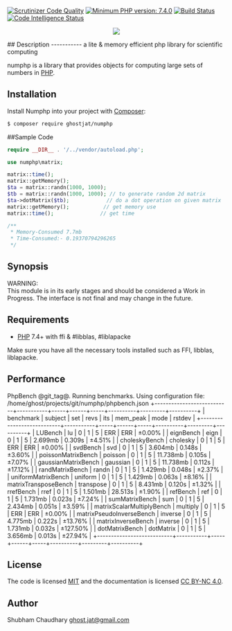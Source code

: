 [![Scrutinizer Code Quality](https://scrutinizer-ci.com/g/ghostjat/numphp/badges/quality-score.png?b=main)](https://scrutinizer-ci.com/g/ghostjat/numphp/?branch=main)
[![Minimum PHP version: 7.4.0](https://img.shields.io/badge/php-7.4.0%2B-blue.svg)](https://php.net)
[![Build Status](https://scrutinizer-ci.com/g/ghostjat/numphp/badges/build.png?b=main)](https://scrutinizer-ci.com/g/ghostjat/numphp/build-status/main)
[![Code Intelligence Status](https://scrutinizer-ci.com/g/ghostjat/numphp/badges/code-intelligence.svg?b=main)](https://scrutinizer-ci.com/code-intelligence)

<p align="center">
  <img src="https://github.com/ghostjat/numphp/blob/main/numphp.png">
</p>
## Description
   -----------
a lite &amp; memory efficient  php library for scientific computing

numphp is a library that provides objects for computing large sets of numbers in [PHP](https://php.net).

## Installation
Install Numphp into your project with [Composer](https://getcomposer.org/):
```sh
$ composer require ghostjat/numphp
```
##Sample Code
```php
require __DIR__ . '/../vendor/autoload.php';

use numphp\matrix;

matrix::time();
matrix::getMemory();
$ta = matrix::randn(1000, 1000);    
$tb = matrix::randn(1000, 1000); // to generate random 2d matrix
$ta->dotMatrix($tb);            // do a dot operation on given matrix
matrix::getMemory();           // get memory use
matrix::time();               // get time

/**
 * Memory-Consumed 7.7mb
 * Time-Consumed:- 0.19370794296265
 */
```
Synopsis
--------
WARNING:  
This module is in its early stages and should be considered a Work in Progress.
The interface is not final and may change in the future. 

Requirements
------------
- [PHP](https://php.net) 7.4+ with ffi & #libblas, #liblapacke   

Make sure you have all the necessary tools installed such as FFI, libblas, liblapacke.

Performance
-----------
PhpBench @git_tag@. Running benchmarks.
Using configuration file: /home/ghost/projects/git/numphp/phpbench.json
+---------------------------+-----------+-----+------+-----+----------+---------+----------+
| benchmark                 | subject   | set | revs | its | mem_peak | mode    | rstdev   |
+---------------------------+-----------+-----+------+-----+----------+---------+----------+
| LUBench                   | lu        | 0   | 1    | 5   | ERR      | ERR     | ±0.00%   |
| eignBench                 | eign      | 0   | 1    | 5   | 2.699mb  | 0.309s  | ±4.51%   |
| choleskyBench             | cholesky  | 0   | 1    | 5   | ERR      | ERR     | ±0.00%   |
| svdBench                  | svd       | 0   | 1    | 5   | 3.604mb  | 0.148s  | ±3.60%   |
| poissonMatrixBench        | poisson   | 0   | 1    | 5   | 11.738mb | 0.105s  | ±7.07%   |
| gaussianMatrixBench       | gaussian  | 0   | 1    | 5   | 11.738mb | 0.112s  | ±17.12%  |
| randMatrixBench           | randn     | 0   | 1    | 5   | 1.429mb  | 0.048s  | ±2.37%   |
| uniformMatrixBench        | uniform   | 0   | 1    | 5   | 1.429mb  | 0.063s  | ±8.16%   |
| matrixTransposeBench      | transpose | 0   | 1    | 5   | 8.431mb  | 0.120s  | ±1.32%   |
| rrefBench                 | rref      | 0   | 1    | 5   | 1.501mb  | 28.513s | ±1.90%   |
| refBench                  | ref       | 0   | 1    | 5   | 1.731mb  | 0.023s  | ±7.24%   |
| sumMatrixBench            | sum       | 0   | 1    | 5   | 2.434mb  | 0.051s  | ±3.59%   |
| matrixScalarMultiplyBench | multiply  | 0   | 1    | 5   | ERR      | ERR     | ±0.00%   |
| matrixPseudoInverseBench  | inverse   | 0   | 1    | 5   | 4.775mb  | 0.222s  | ±13.76%  |
| matrixInverseBench        | inverse   | 0   | 1    | 5   | 1.731mb  | 0.032s  | ±127.50% |
| dotMatrixBench            | dotMatrix | 0   | 1    | 5   | 3.656mb  | 0.013s  | ±27.94%  |
+---------------------------+-----------+-----+------+-----+----------+---------+----------+

License
-------
The code is licensed [MIT](LICENSE) and the documentation is licensed [CC BY-NC 4.0](https://creativecommons.org/licenses/by-nc/4.0/).

Author
------
Shubham Chaudhary <ghost.jat@gmail.com>